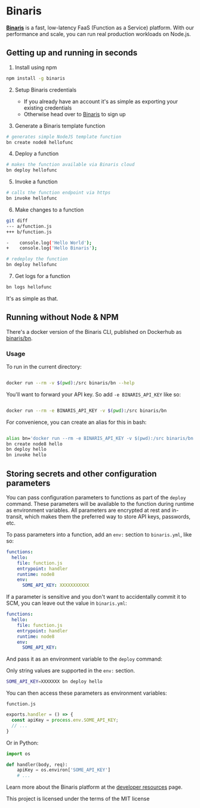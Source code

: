 # Binaris

**[Binaris](https://www.binaris.com/)** is a fast, low-latency FaaS (Function as a Service) platform. With our performance and scale, you can run real production workloads on Node.js.

## Getting up and running in seconds

1. Install using npm
```bash
npm install -g binaris
```

2. Setup Binaris credentials
    - If you already have an account it's as simple as exporting your existing credentials
    - Otherwise head over to [Binaris](https://www.binaris.com/) to sign up

3. Generate a Binaris template function
```bash
# generates simple NodeJS template function
bn create node8 hellofunc
```

4. Deploy a function
```bash
# makes the function available via Binaris cloud
bn deploy hellofunc
```

5. Invoke a function
```bash
# calls the function endpoint via https
bn invoke hellofunc
```

6. Make changes to a function
```bash
git diff
--- a/function.js
+++ b/function.js

-    console.log('Hello World');
+    console.log('Hello Binaris');

# redeploy the function
bn deploy hellofunc
```

7. Get logs for a function
```bash
bn logs hellofunc
```

It's as simple as that.

## Running without Node & NPM

There's a docker version of the Binaris CLI, published on Dockerhub as [binaris/bn](https://hub.docker.com/r/binaris/bn/).

### Usage

To run in the current directory:

```bash

docker run --rm -v $(pwd):/src binaris/bn --help

```

You'll want to forward your API key. So add `-e BINARIS_API_KEY` like so:

```bash

docker run --rm -e BINARIS_API_KEY -v $(pwd):/src binaris/bn

```

For convenience, you can create an alias for this in bash:

```bash

alias bn='docker run --rm -e BINARIS_API_KEY -v $(pwd):/src binaris/bn'
bn create node8 hello
bn deploy hello
bn invoke hello

```

## Storing secrets and other configuration parameters

You can pass configuration parameters to functions as part of the `deploy` command. These parameters will be available to the function during runtime as environment variables. All parameters are encrypted at rest and in-transit, which makes them the preferred way to store API keys, passwords, etc.

To pass parameters into a function, add an `env:` section to `binaris.yml`, like so:

```yaml
functions:
  hello:
    file: function.js
    entrypoint: handler
    runtime: node8
    env:
      SOME_API_KEY: XXXXXXXXXXX
```

If a parameter is sensitive and you don't want to accidentally commit it to SCM, you can leave out the value in `binaris.yml`:


```yaml
functions:
  hello:
    file: function.js
    entrypoint: handler
    runtime: node8
    env:
      SOME_API_KEY:
```

And pass it as an environment variable to the `deploy` command:

Only string values are supported in the `env:` section.

```bash
SOME_API_KEY=XXXXXXX bn deploy hello
```

You can then access these parameters as environment variables:

`function.js`

```js
exports.handler = () => {
  const apiKey = process.env.SOME_API_KEY;
  // ...
}
```

Or in Python:

```python
import os

def handler(body, req):
    apiKey = os.environ['SOME_API_KEY']
    # ...
```

Learn more about the Binaris platform at the [developer resources](https://dev.binaris.com/) page.

This project is licensed under the terms of the MIT license

